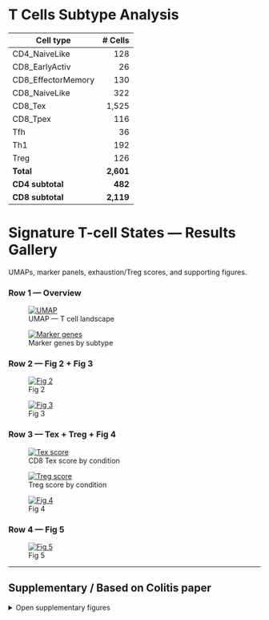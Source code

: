 <h1>T Cells Subtype Analysis</h1>

| Cell type           | # Cells |
|---------------------|-------:|
| CD4_NaiveLike       |    128 |
| CD8_EarlyActiv      |     26 |
| CD8_EffectorMemory  |    130 |
| CD8_NaiveLike       |    322 |
| CD8_Tex             |   1,525 |
| CD8_Tpex            |    116 |
| Tfh                 |     36 |
| Th1                 |    192 |
| Treg                |    126 |
| **Total**           | **2,601** |
| **CD4 subtotal**    | **482** |
| **CD8 subtotal**    | **2,119** |

<div class="hero">
  <h1>Signature T-cell States — Results Gallery</h1>
  <p>UMAPs, marker panels, exhaustion/Treg scores, and supporting figures.</p>
</div>

### Row 1 — Overview
<div class="gallery row">
  <figure class="card">
    <a href="https://github.com/user-attachments/assets/f3a0eeeb-975a-409d-b278-9ef856a2be2e">
      <img loading="lazy" decoding="async" alt="UMAP" src="https://github.com/user-attachments/assets/f3a0eeeb-975a-409d-b278-9ef856a2be2e">
    </a>
    <figcaption>UMAP — T cell landscape</figcaption>
  </figure>

  <figure class="card">
    <a href="https://github.com/user-attachments/assets/08f96436-6816-4f41-8ccd-253960beaf4d">
      <img loading="lazy" decoding="async" alt="Marker genes" src="https://github.com/user-attachments/assets/08f96436-6816-4f41-8ccd-253960beaf4d">
    </a>
    <figcaption>Marker genes by subtype</figcaption>
  </figure>
</div>

### Row 2 — Fig 2 + Fig 3
<div class="gallery row">
  <figure class="card">
    <a href="https://github.com/user-attachments/assets/b137d846-dff3-4225-95df-eade647db32e">
      <img loading="lazy" decoding="async" alt="Fig 2" src="https://github.com/user-attachments/assets/b137d846-dff3-4225-95df-eade647db32e">
    </a>
    <figcaption>Fig 2</figcaption>
  </figure>

  <figure class="card">
    <a href="https://github.com/user-attachments/assets/2e11ddd0-60e2-43ca-9494-62a5cd78f006">
      <img loading="lazy" decoding="async" alt="Fig 3" src="https://github.com/user-attachments/assets/2e11ddd0-60e2-43ca-9494-62a5cd78f006">
    </a>
    <figcaption>Fig 3</figcaption>
  </figure>
</div>

### Row 3 — Tex + Treg + Fig 4
<div class="gallery row">
  <figure class="card">
    <a href="https://github.com/user-attachments/assets/6d4e1a4c-5aae-474a-8e68-b31f063e0a27">
      <img loading="lazy" decoding="async" alt="Tex score" src="https://github.com/user-attachments/assets/6d4e1a4c-5aae-474a-8e68-b31f063e0a27">
    </a>
    <figcaption>CD8 Tex score by condition</figcaption>
  </figure>

  <figure class="card">
    <a href="https://github.com/user-attachments/assets/042e316f-8570-4ac1-b0f1-b1f5a7691107">
      <img loading="lazy" decoding="async" alt="Treg score" src="https://github.com/user-attachments/assets/042e316f-8570-4ac1-b0f1-b1f5a7691107">
    </a>
    <figcaption>Treg score by condition</figcaption>
  </figure>

  <figure class="card">
    <a href="https://github.com/user-attachments/assets/895fe05e-fdd3-414e-8bde-532c98cbf3b9">
      <img loading="lazy" decoding="async" alt="Fig 4" src="https://github.com/user-attachments/assets/895fe05e-fdd3-414e-8bde-532c98cbf3b9">
    </a>
    <figcaption>Fig 4</figcaption>
  </figure>
</div>

### Row 4 — Fig 5
<div class="centerwide row">
  <figure class="card" style="max-width: 900px; width:100%;">
    <a href="https://github.com/user-attachments/assets/dad051ce-04d8-4481-ac8b-268da4cf7bab">
      <img loading="lazy" decoding="async" alt="Fig 5" src="https://github.com/user-attachments/assets/dad051ce-04d8-4481-ac8b-268da4cf7bab">
    </a>
    <figcaption>Fig 5</figcaption>
  </figure>
</div>

---

## Supplementary / Based on Colitis paper
<details>
  <summary>Open supplementary figures</summary>

<div class="gallery">
  <figure class="card">
    <a href="https://github.com/user-attachments/assets/881d6079-7230-4e2c-b10e-708248324f20">
      <img loading="lazy" alt="asasasas" src="https://github.com/user-attachments/assets/881d6079-7230-4e2c-b10e-708248324f20">
    </a>
    <figcaption>Heatmap (colitis reference)</figcaption>
  </figure>

  <figure class="card">
    <a href="https://github.com/user-attachments/assets/b31c0057-b4b7-4952-b58c-db3f88ed7f34">
      <img loading="lazy" alt="ProAgio project" src="https://github.com/user-attachments/assets/b31c0057-b4b7-4952-b58c-db3f88ed7f34">
    </a>
    <figcaption>ProAgio overview</figcaption>
  </figure>

  <figure class="card">
    <a href="https://github.com/user-attachments/assets/79d2fed6-86cc-449d-9a8e-6f6bde5c1a62">
      <img loading="lazy" alt="askdnas;kjdnsa;kjfn" src="https://github.com/user-attachments/assets/79d2fed6-86cc-449d-9a8e-6f6bde5c1a62">
    </a>
    <figcaption>Based on colitis paper</figcaption>
  </figure>

  <figure class="card">
    <a href="https://github.com/user-attachments/assets/423f33d7-684e-4f7f-8a28-cbdb20da7ee2">
      <img loading="lazy" alt="panel 1" src="https://github.com/user-attachments/assets/423f33d7-684e-4f7f-8a28-cbdb20da7ee2">
    </a>
    <figcaption>Panel</figcaption>
  </figure>

  <figure class="card">
    <a href="https://github.com/user-attachments/assets/8e749339-766a-40bf-aa2e-5a77ee065dff">
      <img loading="lazy" alt="panel 2" src="https://github.com/user-attachments/assets/8e749339-766a-40bf-aa2e-5a77ee065dff">
    </a>
    <figcaption>Panel</figcaption>
  </figure>

  <figure class="card">
    <a href="https://github.com/user-attachments/assets/21e5b63
